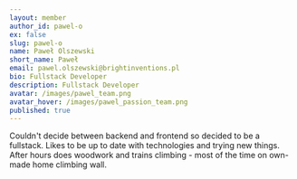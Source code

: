 ```yaml
---
layout: member
author_id: pawel-o
ex: false
slug: pawel-o
name: Paweł Olszewski
short_name: Paweł
email: pawel.olszewski@brightinventions.pl
bio: Fullstack Developer
description: Fullstack Developer
avatar: /images/pawel_team.png
avatar_hover: /images/pawel_passion_team.png
published: true
---
```

Couldn't decide between backend and frontend so decided to be a fullstack. Likes to be up to date with technologies and trying new things. After hours does woodwork and trains climbing - most of the time on own-made home climbing wall.